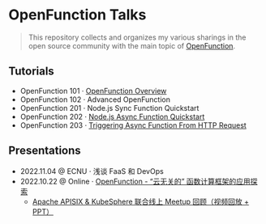 # OpenFunction Talks

> This repository collects and organizes my various sharings in the open source community with the main topic of [OpenFunction](https://openfunction.dev/).

## Tutorials

- OpenFunction 101 · [OpenFunction Overview](https://openfunction-talks.netlify.app/2022/101-ofn-overview/)
- OpenFunction 102 · Advanced OpenFunction
- OpenFunction 201 · Node.js Sync Function Quickstart
- OpenFunction 202 · [Node.js Async Function Quickstart](https://openfunction-talks.netlify.app/2022/202-node-async/)
- OpenFunction 203 · [Triggering Async Function From HTTP Request](https://openfunction-talks.netlify.app/2022/203-node-mixed)

## Presentations

- 2022.11.04 @ ECNU · 浅谈 FaaS 和 DevOps
- 2022.10.22 @ Online · [OpenFunction - “云无关的” 函数计算框架的应用探索](https://openfunction-talks.netlify.app/2022/20221022/)
  - [Apache APISIX & KubeSphere 联合线上 Meetup 回顾（视频回放 + PPT）](https://mp.weixin.qq.com/s/KT3Eolq8-X5cYC8kr5SHBw)
